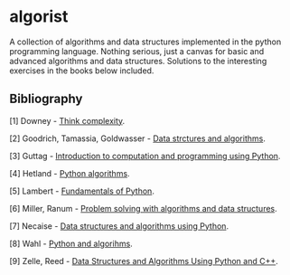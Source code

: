 algorist
========

A collection of algorithms and data structures implemented in the python programming language. Nothing serious, just a canvas for basic and advanced algorithms and data structures. Solutions to the interesting exercises in the books below included.

## Bibliography

[1] Downey - [Think complexity](http://www.amazon.com/Think-Complexity-Science-Computational-Modeling/dp/1449314635).

[2] Goodrich, Tamassia, Goldwasser - [Data strctures and algorithms](http://www.amazon.com/Structures-Algorithms-Python-Michael-Goodrich/dp/1118290275/ref=sr_1_3?s=books&ie=UTF8&qid=1419191087&sr=1-3).

[3] Guttag - [Introduction to computation and programming using Python](http://www.amazon.com/Introduction-Computation-Programming-Using-Python/dp/0262525003/ref=sr_1_1?s=books&ie=UTF8&qid=1419191126&sr=1-1&keywords=Introduction+to+computation+and+programming+using+Python).

[4] Hetland - [Python algorithms](http://www.amazon.com/Python-Algorithms-Mastering-Language-Experts/dp/1430232374).

[5] Lambert - [Fundamentals of Python](http://www.amazon.com/Fundamentals-Python-Programs-through-Structures/dp/1423902181/ref=sr_1_8?s=books&ie=UTF8&qid=1419191251&sr=1-8&keywords=KENNETH+LAMBERT).

[6] Miller, Ranum - [Problem solving with algorithms and data structures](http://interactivepython.org/runestone/static/pythonds/index.html).

[7] Necaise - [Data structures and algorithms using Python](http://www.amazon.com/Data-Structures-Algorithms-Using-Python/dp/0470618299).

[8] Wahl - [Python and algorihms](www.astro.sunysb.edu/steinkirch/reviews/algorithms_in_python.pdf).

[9] Zelle, Reed - [Data Structures and Algorithms Using Python and C++](http://www.amazon.com/Data-Structures-Algorithms-Using-Python/dp/1590282337).
